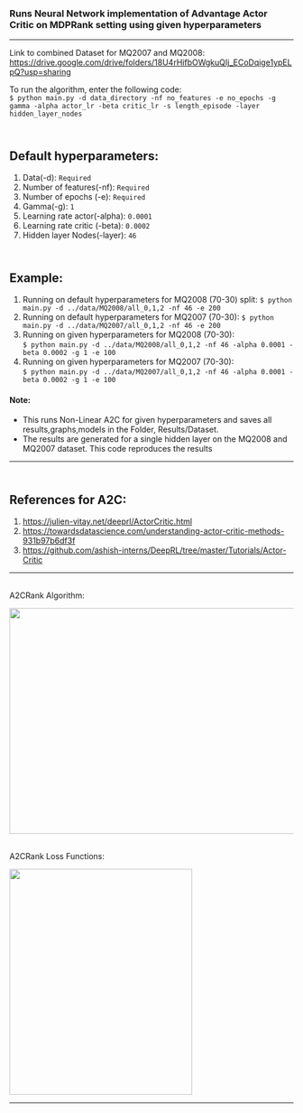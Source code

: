 ### Runs Neural Network implementation of Advantage Actor Critic on MDPRank setting using given hyperparameters

---
Link to combined Dataset for MQ2007 and MQ2008: https://drive.google.com/drive/folders/18U4rHifbOWgkuQIj_ECoDqige1ypELpQ?usp=sharing

To run the algorithm, enter the following code:<br>
`$ python main.py -d data_directory -nf no_features -e no_epochs -g gamma -alpha actor_lr -beta critic_lr -s length_episode -layer hidden_layer_nodes`<br>

<br>Default hyperparameters: 
---
1. Data(-d): `Required`
2. Number of features(-nf): `Required`
3. Number of epochs (-e): `Required`
4. Gamma(-g): `1`
5. Learning rate actor(-alpha): `0.0001`
6. Learning rate critic (-beta): `0.0002`
7. Hidden layer Nodes(-layer): `46`

<br>Example: 
---
1. Running on default hyperparameters for MQ2008 (70-30) split: `$ python main.py -d ../data/MQ2008/all_0,1,2 -nf 46 -e 200`
2. Running on default hyperparameters for MQ2007 (70-30): `$ python main.py -d ../data/MQ2007/all_0,1,2 -nf 46 -e 200`
3. Running on given hyperparameters for MQ2008 (70-30): <br> `$ python main.py -d ../data/MQ2008/all_0,1,2 -nf 46 -alpha 0.0001 -beta 0.0002 -g 1 -e 100`
4. Running on given hyperparameters for MQ2007 (70-30): <br> `$ python main.py -d ../data/MQ2007/all_0,1,2 -nf 46 -alpha 0.0001 -beta 0.0002 -g 1 -e 100`

#### Note:
- This runs Non-Linear A2C for given hyperparameters and saves all results,graphs,models in the Folder, Results/Dataset.
- The results are generated for a single hidden layer on the MQ2008 and MQ2007 dataset. This code reproduces the results

---
<br>References for A2C:
---
1. https://julien-vitay.net/deeprl/ActorCritic.html
2. https://towardsdatascience.com/understanding-actor-critic-methods-931b97b6df3f
3. https://github.com/ashish-interns/DeepRL/tree/master/Tutorials/Actor-Critic
---
<br>A2CRank Algorithm:

<img src="https://user-images.githubusercontent.com/51087175/125530931-5e36bd4b-ba62-4fe4-8842-3c1a101e6956.png" width="535" height="400">

<br>A2CRank Loss Functions:

<img src="https://user-images.githubusercontent.com/51087175/121325910-a68f7f00-c92f-11eb-8e95-dd72e7a26a74.jpeg" width="324" height="400">

---


